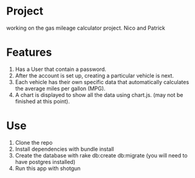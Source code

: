 Project
=======
working on the gas mileage calculator project. Nico and Patrick

Features
=======
 1. Has a User that contain a password.
 2. After the account is set up, creating a particular vehicle is next.
 3. Each vehicle has their own specific data that automatically calculates the average miles per gallon (MPG).
 4. A chart is displayed to show all the data using chart.js. (may not be finished at this point).

Use
=======
 1. Clone the repo
 2. Install dependencies with bundle install
 3. Create the database with rake db:create db:migrate (you will need to have postgres installed)
 4. Run this app with shotgun 
